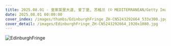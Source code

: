 ```yaml
---
title: 2025.08.01 - 皇家英里大道, 爱丁堡, 苏格兰 (© MEDITERRANEAN/Getty Images)
date: 2025.08.01 00:00:00
cover_index: /images/thumbs/EdinburghFringe_ZH-CN5243292664_533x300.jpg
cover_detail: /images/EdinburghFringe_ZH-CN5243292664_1920x1080.jpg
---
```


![EdinburghFringe](/images/EdinburghFringe_ZH-CN5243292664_1920x1080.jpg)
